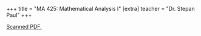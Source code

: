 +++
title = "MA 425: Mathematical Analysis I"
[extra]
teacher = "Dr. Stepan Paul"
+++

[Scanned PDF.](https://drive.google.com/file/d/1h9JUPwk3FAn-shqr3EvaCu7okKEm9yOi/view)
